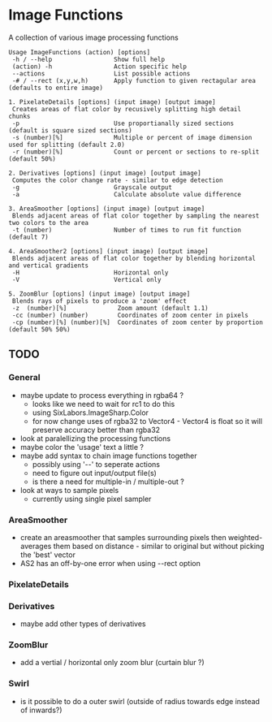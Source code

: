 # Image Functions #
A collection of various image processing functions

```
Usage ImageFunctions (action) [options]
 -h / --help                 Show full help
 (action) -h                 Action specific help
 --actions                   List possible actions
 -# / --rect (x,y,w,h)       Apply function to given rectagular area (defaults to entire image)

1. PixelateDetails [options] (input image) [output image]
 Creates areas of flat color by recusively splitting high detail chunks
 -p                          Use proportianally sized sections (default is square sized sections)
 -s (number)[%]              Multiple or percent of image dimension used for splitting (default 2.0)
 -r (number)[%]              Count or percent or sections to re-split (default 50%)

2. Derivatives [options] (input image) [output image]
 Computes the color change rate - similar to edge detection
 -g                          Grayscale output
 -a                          Calculate absolute value difference

3. AreaSmoother [options] (input image) [output image]
 Blends adjacent areas of flat color together by sampling the nearest two colors to the area
 -t (number)                 Number of times to run fit function (default 7)

4. AreaSmoother2 [options] (input image) [output image]
 Blends adjacent areas of flat color together by blending horizontal and vertical gradients
 -H                          Horizontal only
 -V                          Vertical only

5. ZoomBlur [options] (input image) [output image]
 Blends rays of pixels to produce a 'zoom' effect
 -z  (number)[%]              Zoom amount (default 1.1)
 -cc (number) (number)        Coordinates of zoom center in pixels
 -cp (number)[%] (number)[%]  Coordinates of zoom center by proportion (default 50% 50%)

```

## TODO ##
### General ###
* maybe update to process everything in rgba64 ?
  * looks like we need to wait for rc1 to do this
  * using SixLabors.ImageSharp.Color
  * for now change uses of rgba32 to Vector4 - Vector4 is float so
    it will preserve accuracy better than rgba32
* look at paralellizing the processing functions
* maybe color the 'usage' text a little ?
* maybe add syntax to chain image functions together
  * possibly using '--' to seperate actions
  * need to figure out input/output file(s)
  * is there a need for multiple-in / multiple-out ?
* look at ways to sample pixels
  * currently using single pixel sampler


### AreaSmoother ###
* create an areasmoother that samples surrounding pixels then weighted-averages them based on distance - similar to original but without picking the 'best' vector
* AS2 has an off-by-one error when using --rect option

### PixelateDetails ###

### Derivatives ###
* maybe add other types of derivatives

### ZoomBlur ###
* add a vertial / horizontal only zoom blur (curtain blur ?)

### Swirl ###
* is it possible to do a outer swirl (outside of radius towards edge instead of inwards?)